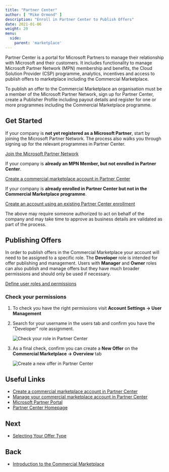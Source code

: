 ```yaml
---
title: "Partner Center"
author: [ "Mike Ormond" ]
description: "Enroll in Partner Center to Publish Offers"
date: 2021-01-06
weight: 20
menu:
  side:
    parent: 'marketplace'
---
```


Partner Center is a portal for Microsoft Partners to manage their relationship with Microsoft and their customers. It includes functionality to manage Microsoft Partner Network (MPN) membership and benefits, the Cloud Solution Provider (CSP) programme, analytics, incentives and access to publish offers to marketplace including the Commercial Marketplace.

To publish an offer to the Commercial Marketplace an organisation must be a member of the Microsoft Partner Network, sign up for Partner Center, create a Publisher Profile including payout details and register for one or more programmes including the Commercial Marketplace programme.

## Get Started

If your company is **not yet registered as a Microsoft Partner**, start by joining the Microsoft Partner Network. The process also walks you through signing up for the relevant programmes in Partner Center.

[Join the Microsoft Partner Network](https://partner.microsoft.com/commercial)

If your company is **already an MPN Member, but not enrolled in Partner Center**.

[Create a commercial marketplace account in Partner Center](https://docs.microsoft.com/azure/marketplace/partner-center-portal/create-account)

If your company is **already enrolled in Partner Center but not in the Commercial Marketplace programme**.

[Create an account using an existing Partner Center enrollment](https://docs.microsoft.com/azure/marketplace/partner-center-portal/create-account#create-an-account-using-existing-partner-center-enrollments)

The above may require someone authorized to act on behalf of the company and may take time to approve as business details are validated as part of the process.

## Publishing Offers

In order to publish offers in the Commercial Marketplace your account will need to be assigned to a specific role. The **Developer** role is intended for offer publishing and management. Users with **Manager** and **Owner** roles can also publish and manage offers but they have much broader permissions and should only be used if necessary.

[Define user roles and permissions](https://docs.microsoft.com/azure/marketplace/partner-center-portal/manage-account#define-user-roles-and-permissions)

### Check your permissions

1. To check you have the right permissions visit **Account Settings -> User Management**
2. Search for your username in the users tab and confirm you have the "Developer" role assignment.

   ![Check your role in Partner Center](/marketplace/images/partnercenter-developer-role-check.png)

3. As a final check, confirm you can create a **New Offer** on the **Commercial Marketplace -> Overview** tab

   ![Create a new offer in Partner Center](/marketplace/images/partnercenter-new-offer.png)

## Useful Links

* [Create a commercial marketplace account in Partner Center
](https://docs.microsoft.com/azure/marketplace/partner-center-portal/create-account)
* [Manage your commercial marketplace account in Partner Center](https://docs.microsoft.com/azure/marketplace/partner-center-portal/manage-account)
* [Microsoft Partner Portal](https://partner.microsoft.com/)
* [Partner Center Homepage](https://partner.microsoft.com/dashboard/home)

## Next

* [Selecting Your Offer Type](../offertype/)

## Back

* [Introduction to the Commercial Marketplace](../introduction/)